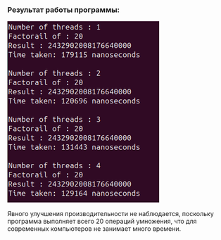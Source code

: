### Результат работы программы:
![ошибка при загрузке изображения](FirstTask/output.png)

Явного улучшения производительности не наблюдается, поскольку программа выполняет всего 20 операций умножения, что для современных компьютеров не занимает много времени.

